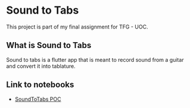 # Sound to Tabs

This project is part of my final assignment for TFG - UOC.

## What is Sound to Tabs

Sound to tabs is a flutter app that is meant to record sound from a guitar and convert it into tablature.


## Link to notebooks

* [SoundToTabs POC](notebooks/TFG_75_679_TensorFlow_POC_GuitarSoundToTabs.ipynb)